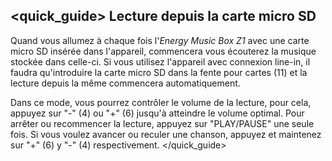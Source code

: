 ## <quick_guide> Lecture depuis la carte micro SD
Quand vous allumez à chaque fois l'*Energy Music Box Z1* avec une carte micro SD insérée dans l'appareil, commencera vous écouterez la musique stockée dans celle-ci. Si vous utilisez l'appareil avec connexion line-in, il faudra qu'introduire la carte micro SD dans la fente pour cartes (11) et la lecture depuis la même commencera automatiquement.

Dans ce mode, vous pourrez contrôler le volume de la lecture, pour cela, appuyez sur "-" (4) ou "+" (6) jusqu'à atteindre le volume optimal. Pour arrêter ou recommencer la lecture, appuyez sur "PLAY/PAUSE" une seule fois. 
Si vous voulez avancer ou reculer une chanson, appuyez et maintenez sur "+" (6) y "-" (4) respectivement.
</quick_guide>
